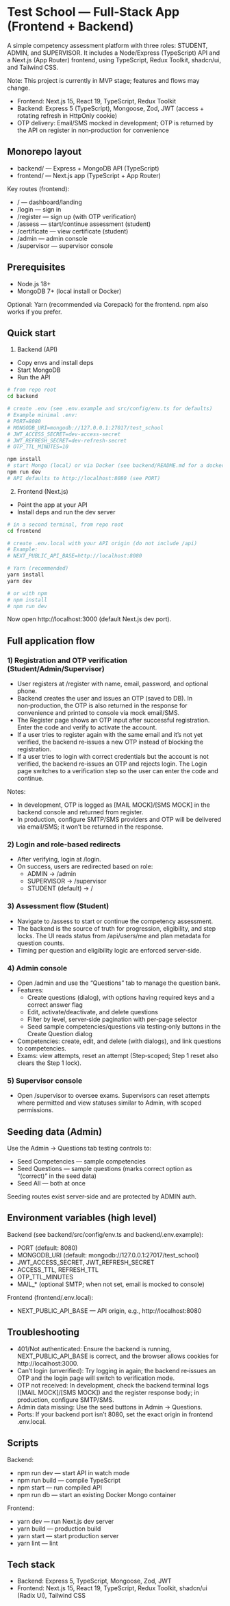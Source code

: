 # Test School — Full‑Stack App (Frontend + Backend)

A simple competency assessment platform with three roles: STUDENT, ADMIN, and SUPERVISOR. It includes a Node/Express (TypeScript) API and a Next.js (App Router) frontend, using TypeScript, Redux Toolkit, shadcn/ui, and Tailwind CSS.

Note: This project is currently in MVP stage; features and flows may change.

- Frontend: Next.js 15, React 19, TypeScript, Redux Toolkit
- Backend: Express 5 (TypeScript), Mongoose, Zod, JWT (access + rotating refresh in HttpOnly cookie)
- OTP delivery: Email/SMS mocked in development; OTP is returned by the API on register in non‑production for convenience

## Monorepo layout

- backend/ — Express + MongoDB API (TypeScript)
- frontend/ — Next.js app (TypeScript + App Router)

Key routes (frontend):
- / — dashboard/landing
- /login — sign in
- /register — sign up (with OTP verification)
- /assess — start/continue assessment (student)
- /certificate — view certificate (student)
- /admin — admin console
- /supervisor — supervisor console

## Prerequisites

- Node.js 18+
- MongoDB 7+ (local install or Docker)

Optional: Yarn (recommended via Corepack) for the frontend. npm also works if you prefer.

## Quick start

1) Backend (API)
- Copy envs and install deps
- Start MongoDB
- Run the API

```bash
# from repo root
cd backend

# create .env (see .env.example and src/config/env.ts for defaults)
# Example minimal .env:
# PORT=8080
# MONGODB_URI=mongodb://127.0.0.1:27017/test_school
# JWT_ACCESS_SECRET=dev-access-secret
# JWT_REFRESH_SECRET=dev-refresh-secret
# OTP_TTL_MINUTES=10

npm install
# start Mongo (local) or via Docker (see backend/README.md for a docker run command)
npm run dev
# API defaults to http://localhost:8080 (see PORT)
```

2) Frontend (Next.js)
- Point the app at your API
- Install deps and run the dev server

```bash
# in a second terminal, from repo root
cd frontend

# create .env.local with your API origin (do not include /api)
# Example:
# NEXT_PUBLIC_API_BASE=http://localhost:8080

# Yarn (recommended)
yarn install
yarn dev

# or with npm
# npm install
# npm run dev
```

Now open http://localhost:3000 (default Next.js dev port).

## Full application flow

### 1) Registration and OTP verification (Student/Admin/Supervisor)

- User registers at /register with name, email, password, and optional phone.
- Backend creates the user and issues an OTP (saved to DB). In non‑production, the OTP is also returned in the response for convenience and printed to console via mock email/SMS.
- The Register page shows an OTP input after successful registration. Enter the code and verify to activate the account.
- If a user tries to register again with the same email and it’s not yet verified, the backend re‑issues a new OTP instead of blocking the registration.
- If a user tries to login with correct credentials but the account is not verified, the backend re‑issues an OTP and rejects login. The Login page switches to a verification step so the user can enter the code and continue.

Notes:
- In development, OTP is logged as [MAIL MOCK]/[SMS MOCK] in the backend console and returned from register.
- In production, configure SMTP/SMS providers and OTP will be delivered via email/SMS; it won’t be returned in the response.

### 2) Login and role‑based redirects

- After verifying, login at /login.
- On success, users are redirected based on role:
  - ADMIN → /admin
  - SUPERVISOR → /supervisor
  - STUDENT (default) → /

### 3) Assessment flow (Student)

- Navigate to /assess to start or continue the competency assessment.
- The backend is the source of truth for progression, eligibility, and step locks. The UI reads status from /api/users/me and plan metadata for question counts.
- Timing per question and eligibility logic are enforced server‑side.

### 4) Admin console

- Open /admin and use the “Questions” tab to manage the question bank.
- Features:
  - Create questions (dialog), with options having required keys and a correct answer flag
  - Edit, activate/deactivate, and delete questions
  - Filter by level, server‑side pagination with per‑page selector
  - Seed sample competencies/questions via testing‑only buttons in the Create Question dialog
- Competencies: create, edit, and delete (with dialogs), and link questions to competencies.
- Exams: view attempts, reset an attempt (Step‑scoped; Step 1 reset also clears the Step 1 lock).

### 5) Supervisor console

- Open /supervisor to oversee exams. Supervisors can reset attempts where permitted and view statuses similar to Admin, with scoped permissions.

## Seeding data (Admin)

Use the Admin → Questions tab testing controls to:
- Seed Competencies — sample competencies
- Seed Questions — sample questions (marks correct option as “(correct)” in the seed data)
- Seed All — both at once

Seeding routes exist server‑side and are protected by ADMIN auth.

## Environment variables (high level)

Backend (see backend/src/config/env.ts and backend/.env.example):
- PORT (default: 8080)
- MONGODB_URI (default: mongodb://127.0.0.1:27017/test_school)
- JWT_ACCESS_SECRET, JWT_REFRESH_SECRET
- ACCESS_TTL, REFRESH_TTL
- OTP_TTL_MINUTES
- MAIL_* (optional SMTP; when not set, email is mocked to console)

Frontend (frontend/.env.local):
- NEXT_PUBLIC_API_BASE — API origin, e.g., http://localhost:8080

## Troubleshooting

- 401/Not authenticated: Ensure the backend is running, NEXT_PUBLIC_API_BASE is correct, and the browser allows cookies for http://localhost:3000.
- Can’t login (unverified): Try logging in again; the backend re‑issues an OTP and the login page will switch to verification mode.
- OTP not received: In development, check the backend terminal logs ([MAIL MOCK]/[SMS MOCK]) and the register response body; in production, configure SMTP/SMS.
- Admin data missing: Use the seed buttons in Admin → Questions.
- Ports: If your backend port isn’t 8080, set the exact origin in frontend .env.local.

## Scripts

Backend:
- npm run dev — start API in watch mode
- npm run build — compile TypeScript
- npm start — run compiled API
- npm run db — start an existing Docker Mongo container

Frontend:
- yarn dev — run Next.js dev server
- yarn build — production build
- yarn start — start production server
- yarn lint — lint

## Tech stack

- Backend: Express 5, TypeScript, Mongoose, Zod, JWT
- Frontend: Next.js 15, React 19, TypeScript, Redux Toolkit, shadcn/ui (Radix UI), Tailwind CSS
